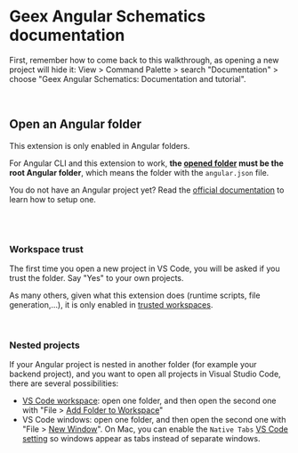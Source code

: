 # Geex Angular Schematics documentation

First, remember how to come back to this walkthrough, as opening a new project will hide it: View > Command Palette > search "Documentation" > choose "Geex Angular Schematics: Documentation and tutorial".

<br>

## Open an Angular folder

This extension is only enabled in Angular folders.

For Angular CLI and this extension to work, **the [opened folder](command:vscode.openFolder) must be the root Angular folder**, which means the folder with the `angular.json` file.

You do not have an Angular project yet? Read the [official documentation](https://angular.io/guide/setup-local) to learn how to setup one.

<br>
<br>

### Workspace trust

The first time you open a new project in VS Code, you will be asked if you trust the folder. Say "Yes" to your own projects.

As many others, given what this extension does (runtime scripts, file generation,...), it is only enabled in [trusted workspaces](https://code.visualstudio.com/docs/editor/workspace-trust).

<br>

### Nested projects

If your Angular project is nested in another folder (for example your backend project),
and you want to open all projects in Visual Studio Code, there are several possibilities:
- [VS Code workspace](https://code.visualstudio.com/docs/editor/workspaces): open one folder, and then open the second one with "File > [Add Folder to Workspace](addRootFolder)"
- VS Code windows: open one folder, and then open the second one with "File > [New Window](command:vscode.newWindow)". On Mac, you can enable the `Native Tabs` [VS Code setting](command:workbench.action.openGlobalSettings) so windows appear as tabs instead of separate windows.

<br>
